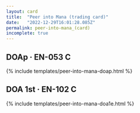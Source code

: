 ```yaml
---
layout: card
title:  "Peer into Mana (trading card)"
date:   "2022-12-29T16:01:28.085Z"
permalink: peer-into-mana_(card)
incomplete: true
---
```


## DOAp &middot; EN-053 C

{% include templates/peer-into-mana-doap.html %}


## DOA 1st &middot; EN-102 C

{% include templates/peer-into-mana-doa1e.html %}
